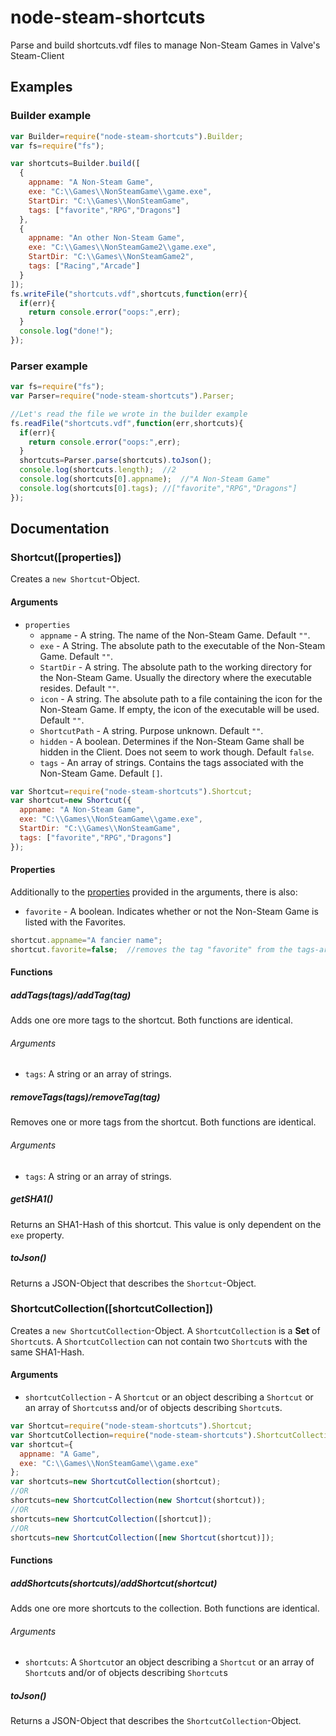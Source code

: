 # node-steam-shortcuts
Parse and build shortcuts.vdf files to manage Non-Steam Games in Valve's Steam-Client

<a name="examples"></a>
## Examples
<a name="example_builder"></a>
### Builder example
```js
var Builder=require("node-steam-shortcuts").Builder;
var fs=require("fs");

var shortcuts=Builder.build([
  {
    appname: "A Non-Steam Game",
    exe: "C:\\Games\\NonSteamGame\\game.exe",
    StartDir: "C:\\Games\\NonSteamGame",
    tags: ["favorite","RPG","Dragons"]
  },
  {
    appname: "An other Non-Steam Game",
    exe: "C:\\Games\\NonSteamGame2\\game.exe",
    StartDir: "C:\\Games\\NonSteamGame2",
    tags: ["Racing","Arcade"]
  }
]);
fs.writeFile("shortcuts.vdf",shortcuts,function(err){
  if(err){
    return console.error("oops:",err);
  }
  console.log("done!");
});
```
<a name="example_parser"></a>
### Parser example

```js
var fs=require("fs");
var Parser=require("node-steam-shortcuts").Parser;

//Let's read the file we wrote in the builder example
fs.readFile("shortcuts.vdf",function(err,shortcuts){
  if(err){
    return console.error("oops:",err);
  }
  shortcuts=Parser.parse(shortcuts).toJson();
  console.log(shortcuts.length);  //2
  console.log(shortcuts[0].appname);  //"A Non-Steam Game"
  console.log(shortcuts[0].tags); //["favorite","RPG","Dragons"]
});
```
<a name="documentation"></a>
## Documentation
<a name="documentation_shortcut"></a>
### Shortcut([properties])

Creates a `new Shortcut`-Object.

<a name="documentation_shortcut_arguments"></a>
#### Arguments

* `properties`
  * `appname` - A string. The name of the Non-Steam Game. Default `""`.
  * `exe` - A String. The absolute path to the executable of the Non-Steam Game. Default `""`.
  * `StartDir` - A string. The absolute path to the working directory for the Non-Steam Game. Usually the directory where the executable resides. Default `""`.
  * `icon` - A string. The absolute path to a file containing the icon for the Non-Steam Game. If empty, the icon of the executable will be used. Default `""`.
  * `ShortcutPath` - A string. Purpose unknown. Default `""`.
  * `hidden` - A boolean. Determines if the Non-Steam Game shall be hidden in the Client. Does not seem to work though. Default `false`.
  * `tags` - An array of strings. Contains the tags associated with the Non-Steam Game. Default `[]`.

```js
var Shortcut=require("node-steam-shortcuts").Shortcut;
var shortcut=new Shortcut({
  appname: "A Non-Steam Game",
  exe: "C:\\Games\\NonSteamGame\\game.exe",
  StartDir: "C:\\Games\\NonSteamGame",
  tags: ["favorite","RPG","Dragons"]
});
```

<a name="documentation_shortcut_properties"></a>
#### Properties
Additionally to the [properties](#documentation_shortcut_arguments_properties) provided in the arguments, there is also:
* `favorite` - A boolean. Indicates whether or not the Non-Steam Game is listed with the Favorites.

```js
shortcut.appname="A fancier name";
shortcut.favorite=false;  //removes the tag "favorite" from the tags-array
```

<a name="documentation_shortcut_functions"></a>
#### Functions
<a name="documentation_shortcut_functions_addTags"></a>
##### addTags(tags)/addTag(tag)
Adds one ore more tags to the shortcut. Both functions are identical.
###### Arguments
* `tags`: A string or an array of strings.

<a name="documentation_shortcut_functions_removeTags"></a>
##### removeTags(tags)/removeTag(tag)
Removes one or more tags from the shortcut. Both functions are identical.
###### Arguments
* `tags`: A string or an array of strings.

<a name="documentation_shortcut_functions_getSHA1"></a>
##### getSHA1()
Returns an SHA1-Hash of this shortcut. This value is only dependent on the `exe` property.

##### toJson()
Returns a JSON-Object that describes the `Shortcut`-Object.

<a name="documentation_shortcutcollection"></a>
### ShortcutCollection([shortcutCollection])

Creates a `new ShortcutCollection`-Object. A `ShortcutCollection` is a __Set__ of `Shortcut`s. A `ShortcutCollection` can not contain two `Shortcut`s with the same SHA1-Hash.

<a name="documentation_shortcutcollection_arguments"></a>
#### Arguments

* `shortcutCollection` - A `Shortcut` or an object describing a `Shortcut` or an array of `Shortcuts`s and/or of objects describing `Shortcut`s.

```js
var Shortcut=require("node-steam-shortcuts").Shortcut;
var ShortcutCollection=require("node-steam-shortcuts").ShortcutCollection;
var shortcut={
  appname: "A Game",
  exe: "C:\\Games\\NonSteamGame\\game.exe"
};
var shortcuts=new ShortcutCollection(shortcut);
//OR
shortcuts=new ShortcutCollection(new Shortcut(shortcut));
//OR
shortcuts=new ShortcutCollection([shortcut]);
//OR
shortcuts=new ShortcutCollection([new Shortcut(shortcut)]);
```

<a name="documentation_shortcutcollection_functions"></a>
#### Functions

##### addShortcuts(shortcuts)/addShortcut(shortcut)
Adds one ore more shortcuts to the collection. Both functions are identical.
###### Arguments
* `shortcuts`: A `Shortcut`or an object describing a `Shortcut` or an array of `Shortcut`s and/or of objects describing `Shortcut`s

##### toJson()
Returns a JSON-Object that describes the `ShortcutCollection`-Object.

<!-- TODO Builder & Parser -->
